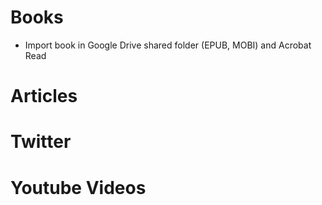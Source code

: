
# Books

 - Import book in Google Drive shared folder (EPUB, MOBI) and Acrobat Read

# Articles

# Twitter

# Youtube Videos

<!--stackedit_data:
eyJoaXN0b3J5IjpbLTEzNTIxNTg4NzZdfQ==
-->